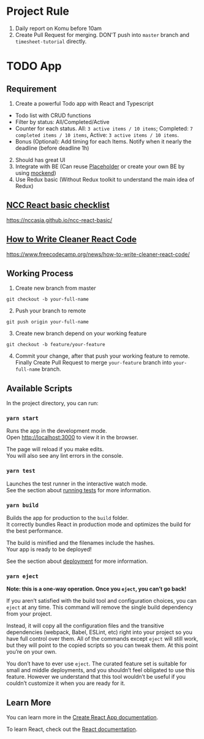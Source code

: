 # Project Rule

1. Daily report on Komu before 10am
2. Create Pull Request for merging. DON'T push into `master` branch and `timesheet-tutorial` directly.

# TODO App 
## Requirement

1. Create a powerful Todo app with React and Typescript

- Todo list with CRUD functions
- Filter by status: All/Completed/Active
- Counter for each status. All: `3 active items / 10 items`; Completed: `7 completed items / 10 items`, Active: `3 active items / 10 items`.
- Bonus (Optional): Add timing for each Items. Notify when it nearly the deadline (before deadline 1h)

2. Should has great UI
3. Integrate with BE (Can reuse [Placeholder](https://jsonplaceholder.typicode.com/) or create your own BE by using [mockend](https://mockend.com/))
4. Use Redux basic (Without Redux toolkit to understand the main idea of Redux)


## [NCC React basic checklist](https://nccasia.github.io/ncc-react-basic/)

https://nccasia.github.io/ncc-react-basic/

## [How to Write Cleaner React Code](https://www.freecodecamp.org/news/how-to-write-cleaner-react-code/)

https://www.freecodecamp.org/news/how-to-write-cleaner-react-code/

## Working Process

1. Create new branch from master

```
git checkout -b your-full-name
```

2. Push your branch to remote

```
git push origin your-full-name
```

3. Create new branch depend on your working feature

```
git checkout -b feature/your-feature
```

4. Commit your change, after that push your working feature to remote. Finally Create Pull Request to merge `your-feature` branch into `your-full-name` branch.

## Available Scripts

In the project directory, you can run:

### `yarn start`

Runs the app in the development mode.\
Open [http://localhost:3000](http://localhost:3000) to view it in the browser.

The page will reload if you make edits.\
You will also see any lint errors in the console.

### `yarn test`

Launches the test runner in the interactive watch mode.\
See the section about [running tests](https://facebook.github.io/create-react-app/docs/running-tests) for more information.

### `yarn build`

Builds the app for production to the `build` folder.\
It correctly bundles React in production mode and optimizes the build for the best performance.

The build is minified and the filenames include the hashes.\
Your app is ready to be deployed!

See the section about [deployment](https://facebook.github.io/create-react-app/docs/deployment) for more information.

### `yarn eject`

**Note: this is a one-way operation. Once you `eject`, you can’t go back!**

If you aren’t satisfied with the build tool and configuration choices, you can `eject` at any time. This command will remove the single build dependency from your project.

Instead, it will copy all the configuration files and the transitive dependencies (webpack, Babel, ESLint, etc) right into your project so you have full control over them. All of the commands except `eject` will still work, but they will point to the copied scripts so you can tweak them. At this point you’re on your own.

You don’t have to ever use `eject`. The curated feature set is suitable for small and middle deployments, and you shouldn’t feel obligated to use this feature. However we understand that this tool wouldn’t be useful if you couldn’t customize it when you are ready for it.

## Learn More

You can learn more in the [Create React App documentation](https://facebook.github.io/create-react-app/docs/getting-started).

To learn React, check out the [React documentation](https://reactjs.org/).

